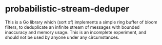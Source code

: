 # probabilistic-stream-deduper

This is a Go library which (sort of) implements a simple ring buffer of bloom
filters, to deduplicate an infinite stream of messages with bounded inaccuracy
and memory usage. This is an incomplete experiment, and should not be used by
anyone under any circumstances.
